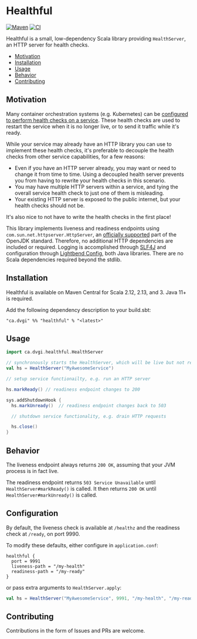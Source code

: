 # Healthful
[![Maven](https://img.shields.io/maven-central/v/ca.dvgi/healthful_2.13?color=blue)](https://search.maven.org/search?q=g:ca.dvgi%20healthful) [![CI](https://img.shields.io/github/actions/workflow/status/dvgica/healthful/ci.yml?branch=main)](https://github.com/dvgica/healthful/actions)

Healthful is a small, low-dependency Scala library providing `HealthServer`, an HTTP server for health checks.

- [Motivation](#motivation)
- [Installation](#installation)
- [Usage](#usage)
- [Behavior](#behavior)
- [Contributing](#contributing)

## Motivation

Many container orchestration systems (e.g. Kubernetes) can be [configured to perform health checks on a service](https://kubernetes.io/docs/tasks/configure-pod-container/configure-liveness-readiness-startup-probes/). These health checks are used to restart the service when it is no longer live, or to send it traffic while it's ready.

While your service may already have an HTTP library you can use to implement these health checks, it's preferable to decouple the health checks from other service capabilities, for a few reasons:

- Even if you have an HTTP server already, you may want or need to change it from time to time. Using a decoupled health server prevents you from having to rewrite your health checks in this scenario.
- You may have multiple HTTP servers within a service, and tying the overall service health check to just one of them is misleading.
- Your existing HTTP server is exposed to the public internet, but your health checks should not be.

It's also nice to not have to write the health checks in the first place!

This library implements liveness and readiness endpoints using `com.sun.net.httpserver.HttpServer`, an [officially supported](https://openjdk.org/jeps/408) part of the OpenJDK standard. Therefore, no additional HTTP dependencies are included or required. Logging is accomplished through [SLF4J](https://slf4j.org/) and configuration through [Lightbend Config](https://github.com/lightbend/config), both Java libraries. There are no Scala dependencies required beyond the stdlib.

## Installation

Healthful is available on Maven Central for Scala 2.12, 2.13, and 3. Java 11+ is required.

Add the following dependency description to your build.sbt:

`"ca.dvgi" %% "healthful" % "<latest>"`

## Usage

``` scala
import ca.dvgi.healthful.HealthServer

// synchronously starts the HealthServer, which will be live but not ready
val hs = HealthServer("MyAwesomeService")

// setup service functionailty, e.g. run an HTTP server

hs.markReady() // readiness endpoint changes to 200

sys.addShutdownHook {
  hs.markUnready()  // readiness endpoint changes back to 503

  // shutdown service functionality, e.g. drain HTTP requests

  hs.close()
}
```

## Behavior

The liveness endpoint always returns `200 OK`, assuming that your JVM process is in fact live.

The readiness endpoint returns `503 Service Unavailable` until `HealthServer#markReady()` is called. It then returns `200 OK` until `HealthServer#markUnready()` is called.

## Configuration

By default, the liveness check is available at `/healthz` and the readiness check at `/ready`, on port 9990.

To modify these defaults, either configure in `application.conf`:

```
healthful {
  port = 9991
  liveness-path = "/my-health"
  readiness-path = "/my-ready"
}
```

or pass extra arguments to `HealthServer.apply`:

``` scala
val hs = HealthServer("MyAwesomeService", 9991, "/my-health", "/my-ready")
```

## Contributing 

Contributions in the form of Issues and PRs are welcome.

